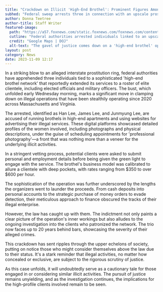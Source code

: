 ```yaml
---
title: "Crackdown on Illicit 'High-End Brothel': Prominent Figures Among Clientele"
subhed: "Federal sweep arrests three in connection with an upscale prostitution ring frequented by officials and officers."
author: Donna Teetree
author-title: Staff Writer
featured-image: 
  path: "https://a57.foxnews.com/static.foxnews.com/foxnews.com/content/uploads/2023/11/720/405/Brothel-location.png?ve=1&tl=1"
  cutline: "Federal authorities arrested individuals linked to an upscale prostitution network"
  credit: "Google Maps | DOJ"
  alt-text: "The gavel of justice comes down on a 'high-end brothel' operation"
layout: post
category: News
date: 2023-11-09 12:17
---
```


In a striking blow to an alleged interstate prostitution ring, federal authorities have apprehended three individuals tied to a sophisticated 'high-end brothel network' that reportedly extended its services to a roster of elite clientele, including elected officials and military officers. The bust, which unfolded early Wednesday morning, marks a significant move in clamping down on illegal operations that have been stealthily operating since 2020 across Massachusetts and Virginia.

The arrested, identified as Han Lee, James Lee, and Junmyung Lee, are accused of running brothels in high-end apartments and using websites for advertising their illegal services. These digital platforms showcased detailed profiles of the women involved, including photographs and physical descriptions, under the guise of scheduling appointments for 'professional photography'—a front that was nothing more than a veneer for the underlying illicit activities.

In a stringent vetting process, potential clients were asked to submit personal and employment details before being given the green light to engage with the service. The brothel's business model was calibrated to allure a clientele with deep pockets, with rates ranging from $350 to over $600 per hour.

The sophistication of the operation was further underscored by the lengths the organizers went to launder the proceeds. From cash deposits into personal accounts to the strategic purchase of money orders to evade detection, their meticulous approach to finance obscured the tracks of their illegal enterprise.

However, the law has caught up with them. The indictment not only paints a clear picture of the operation's inner workings but also alludes to the ongoing investigation into the clients who patronized the network. The trio now faces up to 20 years behind bars, showcasing the severity of their alleged crimes.

This crackdown has sent ripples through the upper echelons of society, putting on notice those who might consider themselves above the law due to their status. It's a stark reminder that illegal activities, no matter how concealed or exclusive, are subject to the rigorous scrutiny of justice.

As this case unfolds, it will undoubtedly serve as a cautionary tale for those engaged in or considering similar illicit activities. The pursuit of justice remains unyielding, and as the investigation continues, the implications for the high-profile clients involved remain to be seen.